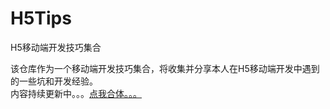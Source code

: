 # H5Tips
H5移动端开发技巧集合

该仓库作为一个移动端开发技巧集合，将收集并分享本人在H5移动端开发中遇到的一些坑和开发经验。  
内容持续更新中。。。[点我合体。。。](https://github.com/one-pieces/H5Tips/issues)
